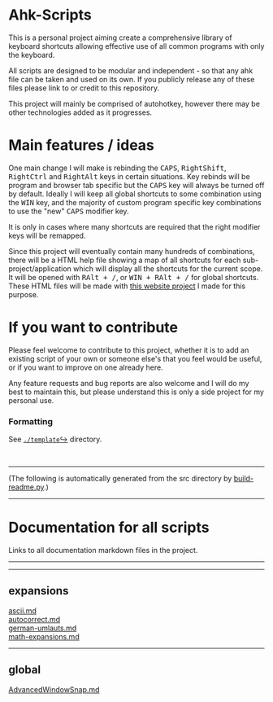 # Ahk-Scripts

This is a personal project aiming create a comprehensive library of keyboard
shortcuts allowing effective use of all common programs with
only the keyboard.

All scripts are designed to be modular and independent - so that any ahk file can be taken and used on its own. If you publicly release any of these files please link to
or credit to this repository.  

This project will mainly be comprised of autohotkey, however there may be other
technologies added as it progresses.  


# Main features / ideas

One main change I will make is rebinding the <kbd>CAPS</kbd>, <kbd>RightShift</kbd>,
<kbd>RightCtrl</kbd> and <kbd>RightAlt</kbd> keys in certain situations.
Key rebinds will be program and browser tab specific but the <kbd>CAPS</kbd>
key will always be turned off by default.
Ideally I will keep all global shortcuts to some combination using the 
<kbd>WIN</kbd> key, and the majority of custom program specific key combinations
to use the "new" <kbd>CAPS</kbd> modifier key.  

It is only in cases where many shortcuts are required that the right modifier
keys will be remapped.  

Since this project will eventually contain many hundreds of combinations, there
will be a HTML help file showing a map of all shortcuts for each 
sub-project/application which will display all the shortcuts for the current scope.
It will be opened with <kbd>RAlt + /</kbd>, or <kbd>WIN + RAlt + /</kbd> for
global shortcuts.  
These HTML files will be made with [this website project]() I made for this purpose.  

# If you want to contribute

Please feel welcome to contribute to this project, whether it is to add an
existing script of your own or someone else's that you feel would be useful, 
or if you want to improve on one already here.  

Any feature requests and bug reports are also welcome and I will do my best to
maintain this, but please understand this is only a side project for my personal use.  
### Formatting
See [`./template`↪](./template) directory.  


&nbsp;

<!-- SCRIPT COPY -->

----
(The following is automatically generated from the src directory by 
[build-readme.py](./build-readme.py).)  

----
# Documentation for all scripts

Links to all documentation markdown files in the project.

---

<!-- SCRIPT STOP -->

---
## expansions
[ascii.md](src/expansions/ascii.md)  
[autocorrect.md](src/expansions/autocorrect.md)  
[german-umlauts.md](src/expansions/german-umlauts.md)  
[math-expansions.md](src/expansions/math-expansions.md)  

---
## global
[AdvancedWindowSnap.md](src/global/AdvancedWindowSnap.md)  
